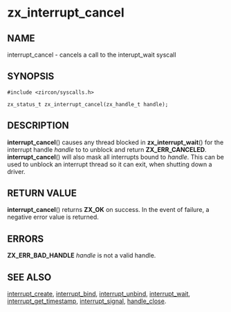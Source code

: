 # zx_interrupt_cancel

## NAME

interrupt_cancel - cancels a call to the interupt_wait syscall

## SYNOPSIS

```
#include <zircon/syscalls.h>

zx_status_t zx_interrupt_cancel(zx_handle_t handle);
```

## DESCRIPTION

**interrupt_cancel**() causes any thread blocked in **zx_interrupt_wait**()
for the interrupt handle *handle* to to unblock and return **ZX_ERR_CANCELED**.
**interrupt_cancel**() will also mask all interrupts bound to *handle*.
This can be used to unblock an interrupt thread so it can exit, when shutting down a driver.

## RETURN VALUE

**interrupt_cancel**() returns **ZX_OK** on success. In the event
of failure, a negative error value is returned.

## ERRORS

**ZX_ERR_BAD_HANDLE**  *handle* is not a valid handle.

## SEE ALSO

[interrupt_create](interrupt_create.md),
[interrupt_bind](interrupt_bind.md),
[interrupt_unbind](interrupt_unbind.md),
[interrupt_wait](interrupt_wait.md),
[interrupt_get_timestamp](interrupt_get_timestamp.md),
[interrupt_signal](interrupt_signal.md),
[handle_close](handle_close.md).
